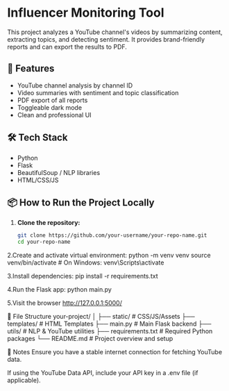 # Influencer Monitoring Tool

This project analyzes a YouTube channel's videos by summarizing content, extracting topics, and detecting sentiment. It provides brand-friendly reports and can export the results to PDF.

## 🚀 Features

- YouTube channel analysis by channel ID
- Video summaries with sentiment and topic classification
- PDF export of all reports
- Toggleable dark mode
- Clean and professional UI

## 🛠️ Tech Stack

- Python
- Flask
- BeautifulSoup / NLP libraries
- HTML/CSS/JS

## 📦 How to Run the Project Locally

1. **Clone the repository:**
   ```bash
   git clone https://github.com/your-username/your-repo-name.git
   cd your-repo-name

2.Create and activate virtual environment:
python -m venv venv
source venv/bin/activate     # On Windows: venv\Scripts\activate

3.Install dependencies:
pip install -r requirements.txt

4.Run the Flask app:
python main.py

5.Visit the browser
http://127.0.0.1:5000/

📁 File Structure
your-project/
│
├── static/              # CSS/JS/Assets
├── templates/           # HTML Templates
├── main.py              # Main Flask backend
├── utils/               # NLP & YouTube utilities
├── requirements.txt     # Required Python packages
└── README.md            # Project overview and setup

📌 Notes
Ensure you have a stable internet connection for fetching YouTube data.

If using the YouTube Data API, include your API key in a .env file (if applicable).



